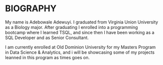 # BIOGRAPHY

 My name is Adebowale Adewuyi. I graduated from Virginia Union University as a Biology major. After graduating I enrolled into a programming bootcamp where I learned TSQL, and since then I have been working as a SQL Developer and as Senior Consultant. 

 I am currently enrolled at Old Dominion University for my Masters Program in Data Science & Analytics, and i will be showcasing some of my projects leanned in this program as times goes on.
